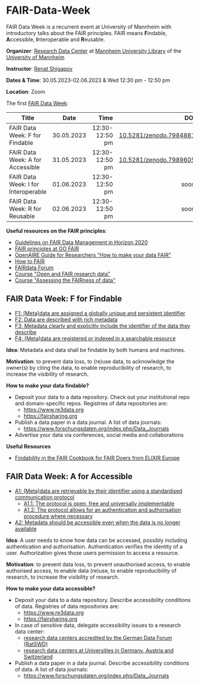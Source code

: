 # FAIR-Data-Week

FAIR Data Week is a recurrent event at University of Mannheim with introductory talks about the FAIR principles. FAIR means **F**indable, **A**ccessible, **I**nteroperable and **R**eusable.

**Organizer**: [Research Data Center](https://www.bib.uni-mannheim.de/lehren-und-forschen/forschungsdatenzentrum) at [Mannheim University Library](https://www.bib.uni-mannheim.de) of the [University of Mannheim](https://www.uni-mannheim.de)

**Instructor**: [Renat Shigapov](https://www.bib.uni-mannheim.de/ihre-ub/ansprechpersonen/dr-renat-shigapov)

**Dates & Time**: 30.05.2023-02.06.2023 & Wed 12:30 pm - 12:50 pm

**Location**: Zoom

The first [FAIR Data Week](https://www.bib.uni-mannheim.de/lehren-und-forschen/forschungsdatenzentrum/fair-data-week):

| Title        | Date           | Time  | DOI  |
| ------------- |:-------------:| -----:| -----:|
| FAIR Data Week: F for Findable      | 30.05.2023 | 12:30-12:50 pm | [10.5281/zenodo.7984881](https://doi.org/10.5281/zenodo.7984881) |
| FAIR Data Week: A for Accessible      | 31.05.2023 | 12:30-12:50 pm | [10.5281/zenodo.7989605](https://doi.org/10.5281/zenodo.7989605) |
| FAIR Data Week: I for Interoperable     | 01.06.2023 | 12:30-12:50 pm | soon  |
| FAIR Data Week: R for Reusable     | 02.06.2023 | 12:30-12:50 pm | soon  |

**Useful resources on the FAIR principles**:

* [Guidelines on FAIR Data Management in Horizon 2020](https://ec.europa.eu/research/participants/data/ref/h2020/grants_manual/hi/oa_pilot/h2020-hi-oa-data-mgt_en.pdf)
* [FAIR principles at GO FAIR](https://www.go-fair.org/fair-principles)
* [OpenAIRE Guide for Researchers "How to make your data FAIR”](https://www.openaire.eu/how-to-make-your-data-fair)
* [How to FAIR](https://www.howtofair.dk)
* [FAIRdata Forum](https://fairdataforum.org)
* [Course "Open and FAIR research data"](https://www.fosteropenscience.eu/node/2820)
* [Course "Assessing the FAIRness of data"](https://www.fosteropenscience.eu/node/2644)

## FAIR Data Week: F for Findable

* [F1: (Meta)data are assigned a globally unique and persistent identifier](https://www.go-fair.org/fair-principles/f1-meta-data-assigned-globally-unique-persistent-identifiers)
* [F2: Data are described with rich metadata ](https://www.go-fair.org/fair-principles/f2-data-described-rich-metadata)
* [F3: Metadata clearly and explicitly include the identifier of the data they describe](https://www.go-fair.org/fair-principles/f3-metadata-clearly-explicitly-include-identifier-data-describe)
* [F4: (Meta)data are registered or indexed in a searchable resource](https://www.go-fair.org/fair-principles/f4-metadata-registered-indexed-searchable-resource)

**Idea**: Metadata and data shall be findable by both humans and machines.

**Motivation**: to prevent data loss, to (re)use data, to acknowledge the owner(s) by citing the data, to enable reproducibility of research, to increase the visibility of research.

**How to make your data findable?** 
* Deposit your data to a data repository. Check out your institutional repo and domain-specific repos. Registries of data repositories are:
   * https://www.re3data.org 
   * https://fairsharing.org 
* Publish a data paper in a data journal. A list of data journals:
   * https://www.forschungsdaten.org/index.php/Data_Journals 
* Advertise your data via conferences, social media and collaborations

**Useful Resources**

* [Findability in the FAIR Cookbook for FAIR Doers from ELIXIR Europe](https://faircookbook.elixir-europe.org/content/recipes/findability)

## FAIR Data Week: A for Accessible

* [A1: (Meta)data are retrievable by their identifier using a standardised communication protocol](https://www.go-fair.org/fair-principles/metadata-retrievable-identifier-standardised-communication-protocol)
   * [A1.1: The protocol is open, free and universally implementable](https://www.go-fair.org/fair-principles/a1-1-protocol-open-free-universally-implementable)
   * [A1.2: The protocol allows for an authentication and authorisation procedure where necessary](https://www.go-fair.org/fair-principles/a1-2-protocol-allows-authentication-authorisation-required)
* [A2: Metadata should be accessible even when the data is no longer available](https://www.go-fair.org/fair-principles/a2-metadata-accessible-even-data-no-longer-available)

**Idea**: A user needs to know how data can be accessed, possibly including authentication and authorisation. Authentication verifies the identity of a user. Authorization gives those users permission to access a resource.

**Motivation**: to prevent data loss, to prevent unauthorised access, to enable authorised access, to enable data (re)use, to enable reproducibility of research, to increase the visibility of research.

**How to make your data accessible?** 

* Deposit your data to a data repository. Describe accessibility conditions of data. Registries of data repositories are:
   * https://www.re3data.org 
   * https://fairsharing.org 
* In case of sensitive data, delegate accessibility issues to a research data center:
   * [research data centers accredited by the German Data Forum (RatSWD)](https://www.konsortswd.de/en/datacentres/all-datacentres)
   * [research data centers at Universities in Germany, Austria and Switzerland](https://www.forschungsdaten.org/index.php/FDM-Kontakte)
* Publish a data paper in a data journal. Describe accessibility conditions of data. A list of data journals:
   * https://www.forschungsdaten.org/index.php/Data_Journals
